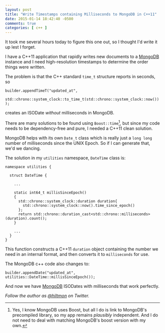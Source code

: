 ```yaml
---
layout: post
title: "Write Timestamps containing Milliseconds to MongoDB in C++11"
date: 2015-01-14 18:42:40 -0500
comments: true
categories: [ c++ ]
---
```


<span class="light">It took me several hours today to figure this one out, so I thought I'd write it up lest I forget.</span>

I have a C++11 application that rapidly writes new documents to a [MongoDB](http://www.mongodb.org) instance and I need high-resolution timestamps to determine the order things were written.

The problem is that the C++ standard `time_t` structure reports in seconds, so


	builder.appendTimeT("updated_at",
	    std::chrono::system_clock::to_time_t(std::chrono::system_clock::now())
	);


creates an ISODate *without* milliseconds in MongoDB.

There are many solutions to be found using `Boost::time`[^1], but since my code needs to be dependency-free and pure, I needed a C++11 clean solution.

MongoDB helps with its own `Date_t` class which is really just a `long long` number of milliseconds since the UNIX Epoch. So if I can generate that, we'd we dancing.

The solution in my `utilities` namespace, `DateTime` class is:


    namespace utilities {
  
      struct DateTime {
  
        ...

        static int64_t millisSinceEpoch()
        {
          std::chrono::system_clock::duration duration{
            std::chrono::system_clock::now().time_since_epoch()
          };
          return std::chrono::duration_cast<std::chrono::milliseconds>(duration).count();
        }
    
        ...
      }
    }  


This function constructs a C++11 `duration` object containing the number we need in an internal format, and then converts it to `milliseconds` for use.

The MongoDB c++ code also changes to:

    builder.appendDate("updated_at", utilities::DateTime::millisSinceEpoch());

And now we have [MongoDB](http://www.mongodb.org) ISODates with milliseconds that work perfectly.

*Follow the author as [@hiltmon](http://https://twitter.com/hiltmon) on Twitter.*

[^1]: Yes, I know MongoDB uses Boost, but all I do is link to MongoDB's precompiled library, so my app remains *plausibly* independent. And I do not need to deal with matching MongoDB's boost version with my own.